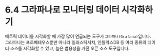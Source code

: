 # 6.4 그라파나로 모니터링 데이터 시각화하기

메트릭 데이터를 시각화할 때 가장 많이 언급되는 도구가 `그라파나(Grafana)`입니다.  
그라파나는 프로메테우스뿐만 아니라 일래스틱서치, 인플럭스DB 등 여러 종류의 데이터 소스를 시각화할 수 있고, 높은 범용성을 가진 오픈 소스 도구입니다.
